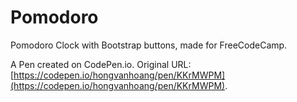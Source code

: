 # Pomodoro

Pomodoro Clock with Bootstrap buttons, made for FreeCodeCamp.

A Pen created on CodePen.io. Original URL: [https://codepen.io/hongvanhoang/pen/KKrMWPM](https://codepen.io/hongvanhoang/pen/KKrMWPM).

